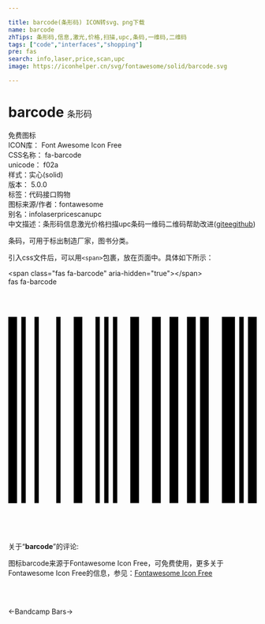 ```yaml
---

title: barcode(条形码) ICON转svg、png下载
name: barcode
zhTips: 条形码,信息,激光,价格,扫描,upc,条码,一维码,二维码
tags: ["code","interfaces","shopping"]
pre: fas
search: info,laser,price,scan,upc
image: https://iconhelper.cn/svg/fontawesome/solid/barcode.svg

---
```


# barcode  <small style="font-size: 60%;font-weight: 100">条形码</small>


<div class="detail-page">
<p>
<span><span class="badge-success badge">免费图标</span> </span>
<br/>
<span>
ICON库：
<span class="badge-secondary badge">Font Awesome Icon Free</span> 
</span>
<br/>
<span>
CSS名称：
<span class="badge-secondary badge">fa-barcode</span> 
</span>
<br/>
<span>
unicode：
<span class="badge-secondary badge">f02a</span> 
<copy-btn content='f02a' btn-title=""></copy-btn>
<copy-btn :content='String.fromCodePoint(parseInt("f02a", 16))' btn-title="复制U"></copy-btn>
</span><br/><span>样式：<span class="badge-light badge">实心(solid)</span></span>
<br/>
<span>
版本：
<span class="badge-secondary badge">5.0.0</span> 
</span><br/><span>标签：<span class="badge-light badge"><router-link to="/tags/code.html">代码</router-link></span><span class="badge-light badge"><router-link to="/tags/interfaces.html">接口</router-link></span><span class="badge-light badge"><router-link to="/tags/shopping.html">购物</router-link></span></span>
<br/>
<span>图标来源/作者：<span class="badge-light badge">fontawesome</span></span> 
<br/>
<span>别名：<span class="badge-light badge">info</span><span class="badge-light badge">laser</span><span class="badge-light badge">price</span><span class="badge-light badge">scan</span><span class="badge-light badge">upc</span></span><br/><span class="zh-detail">中文描述：<span class="badge-primary badge">条形码</span><span class="badge-primary badge">信息</span><span class="badge-primary badge">激光</span><span class="badge-primary badge">价格</span><span class="badge-primary badge">扫描</span><span class="badge-primary badge">upc</span><span class="badge-primary badge">条码</span><span class="badge-primary badge">一维码</span><span class="badge-primary badge">二维码</span><span class="help-link"><span>帮助改进</span>(<a href="https://gitee.com/liuwave/icon-helper/edit/master/json/fontawesome/solid/barcode.json" target="_blank" rel="noopener noreferrer">gitee</a><a href="https://github.com/liuwave/icon-helper/edit/master/json/fontawesome/solid/barcode.json" target="_blank" rel="noopener noreferrer">github</a></span>)</span><br/>
</p>
</div><div class="description description alert alert-light">条码，可用于标出制造厂家，图书分类。</div>
<div class="alert alert-dark">
  <i class="fas fa-barcode fa-xs"></i>
  <i class="fas fa-barcode fa-sm"></i>
  <i class="fas fa-barcode fa-lg"></i>
  <i class="fas fa-barcode fa-2x"></i>
  <i class="fas fa-barcode fa-3x"></i>
  <i class="fas fa-barcode fa-5x"></i>
  <i class="fas fa-barcode fa-7x"></i>
</div>
<div>
  <p>引入css文件后，可以用<code>&lt;span&gt;</code>包裹，放在页面中。具体如下所示：    
  </p>
  <div class="alert alert-primary" style="font-size: 14px">
    &lt;span class="fas fa-barcode" aria-hidden="true"&gt;&lt;/span&gt;
    <copy-btn content='<span class="fas fa-barcode" aria-hidden="true"></span>'></copy-btn>
  </div>
  <div class="alert alert-secondary">
    <i class="fas fa-barcode"
    style="font-size: 24px"
    aria-hidden="true"></i> fas fa-barcode
    <copy-btn content="fas fa-barcode" btn-title="复制图标名称"></copy-btn>
  </div>
</div>
<div id="svg" class="svg-wrap">
<svg xmlns="http://www.w3.org/2000/svg" viewBox="0 0 512 512"><path d="M0 448V64h18v384H0zm26.857-.273V64H36v383.727h-9.143zm27.143 0V64h8.857v383.727H54zm44.857 0V64h8.857v383.727h-8.857zm36 0V64h17.714v383.727h-17.714zm44.857 0V64h8.857v383.727h-8.857zm18 0V64h8.857v383.727h-8.857zm18 0V64h8.857v383.727h-8.857zm35.715 0V64h18v383.727h-18zm44.857 0V64h18v383.727h-18zm35.999 0V64h18.001v383.727h-18.001zm36.001 0V64h18.001v383.727h-18.001zm26.857 0V64h18v383.727h-18zm45.143 0V64h26.857v383.727h-26.857zm35.714 0V64h9.143v383.727H476zm18 .273V64h18v384h-18z"/></svg>
</div>
<detail full-name='fa-barcode'></detail>
<div class="icon-detail__container">
<p>关于“<b>barcode</b>”的评论:</p>
</div>
<Vssue title="关于“barcode”的评论" />    
<div><p>图标barcode来源于Fontawesome Icon Free，可免费使用，更多关于  Fontawesome Icon Free的信息，参见：<a target="_blank" href="https://iconhelper.cn/fontawesome.html">Fontawesome Icon Free</a>
</p></div>

<div style="padding:2rem 0 " class="page-nav"><p class="inner"><span class="prev">←<router-link to="/icon/brands/bandcamp.html">Bandcamp</router-link></span> <span class="next"><router-link to="/icon/solid/bars.html">Bars</router-link>→</span></p></div>
